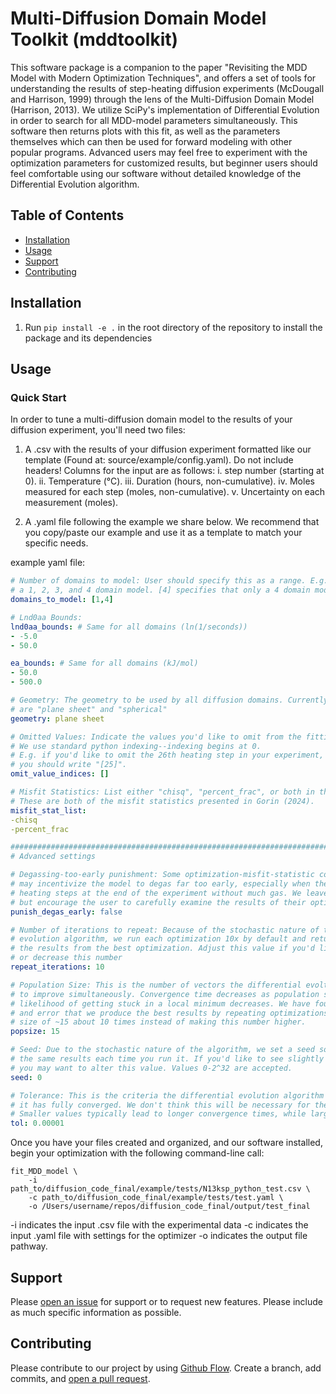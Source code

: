 # Multi-Diffusion Domain Model Toolkit (mddtoolkit) 

This software package is a companion to the paper "Revisiting the MDD Model with Modern Optimization Techniques", and offers a set of tools for understanding the results of step-heating diffusion experiments (McDougall and Harrison, 1999) through the lens of the Multi-Diffusion Domain Model (Harrison, 2013). We utilize SciPy's implementation of Differential Evolution in order to search for all MDD-model parameters simultaneously. This software then returns plots with this fit, as well as the parameters themselves which can then be used for forward modeling with other popular programs. Advanced users may feel free to experiment with the optimization parameters for customized results, but beginner users should feel comfortable using our software without detailed knowledge of the Differential Evolution algorithm.
## Table of Contents

- [Installation](#installation)
- [Usage](#usage)
- [Support](#support)
- [Contributing](#contributing)

## Installation

1. Run `pip install -e .` in the root directory of the repository to install the package and its dependencies

## Usage
### Quick Start

In order to tune a multi-diffusion domain model to the results of your diffusion experiment, you'll need two files:
1. A .csv with the results of your diffusion experiment formatted like our template (Found at: source/example/config.yaml). Do not include headers! Columns for the input are as follows: i. step number (starting at 0). ii. Temperature (°C). iii. Duration (hours, non-cumulative). iv. Moles measured for each step (moles, non-cumulative). v. Uncertainty on each measurement (moles). 


2. A .yaml file following the example we share below. We recommend that you copy/paste our example and use it as a template to match your specific needs.

example yaml file:
```yaml
# Number of domains to model: User should specify this as a range. E.g. [1,8] means to fit
# a 1, 2, 3, and 4 domain model. [4] specifies that only a 4 domain model is fit.
domains_to_model: [1,4] 

# Lnd0aa Bounds: 
lnd0aa_bounds: # Same for all domains (ln(1/seconds))
- -5.0
- 50.0

ea_bounds: # Same for all domains (kJ/mol)
- 50.0
- 500.0

# Geometry: The geometry to be used by all diffusion domains. Currently-supported options 
# are "plane sheet" and "spherical"
geometry: plane sheet

# Omitted Values: Indicate the values you'd like to omit from the fitting exercise. 
# We use standard python indexing--indexing begins at 0. 
# E.g. if you'd like to omit the 26th heating step in your experiment,
# you should write "[25]".
omit_value_indices: []

# Misfit Statistics: List either "chisq", "percent_frac", or both in the manner shown below. 
# These are both of the misfit statistics presented in Gorin (2024).
misfit_stat_list:
-chisq 
-percent_frac 

##################################################################################
# Advanced settings

# Degassing-too-early punishment: Some optimization-misfit-statistic combinations 
# may incentivize the model to degas far too early, especially when there are many 
# heating steps at the end of the experiment without much gas. We leave this off by default,
# but encourage the user to carefully examine the results of their optimzations.
punish_degas_early: false

# Number of iterations to repeat: Because of the stochastic nature of the differential
# evolution algorithm, we run each optimization 10x by default and return the only
# the results from the best optimization. Adjust this value if you'd like to increase 
# or decrease this number
repeat_iterations: 10

# Population Size: This is the number of vectors the differential evoltion algorithm attempts 
# to improve simultaneously. Convergence time decreases as population size decreases, but the 
# likelihood of getting stuck in a local minimum decreases. We have found through trial 
# and error that we produce the best results by repeating optimizations with a population 
# size of ~15 about 10 times instead of making this number higher.
popsize: 15

# Seed: Due to the stochastic nature of the algorithm, we set a seed so that you are returned
# the same results each time you run it. If you'd like to see slightly different results,
# you may want to alter this value. Values 0-2^32 are accepted.
seed: 0

# Tolerance: This is the criteria the differential evolution algorithm uses to determine when
# it has fully converged. We don't think this will be necessary for the average user to adjust.
# Smaller values typically lead to longer convergence times, while larger values lead to shorter times.
tol: 0.00001
```

Once you have your files created and organized, and our software installed, begin your optimization with the following command-line call:
```
fit_MDD_model \
    -i path_to/diffusion_code_final/example/tests/N13ksp_python_test.csv \
    -c path_to/diffusion_code_final/example/tests/test.yaml \
    -o /Users/username/repos/diffusion_code_final/output/test_final
```
 
-i indicates the input .csv file with the experimental data
-c indicates the input .yaml file with settings for the optimizer
-o indicates the output file pathway.




## Support

Please [open an issue](https://github.com/dgorin1/diffusion_code_final/issues/new) for support or to request new features. Please include as much specific information as possible.

## Contributing

Please contribute to our project by using [Github Flow](https://guides.github.com/introduction/flow/). Create a branch, add commits, and [open a pull request](https://github.com/dgorin1/diffusion_code_final/compare/).
